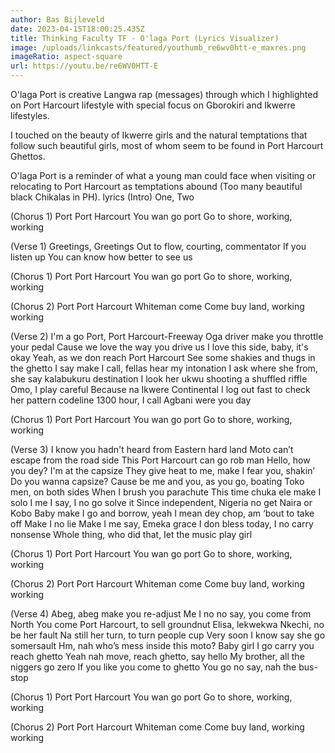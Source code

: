 ```yaml
---
author: Bas Bijleveld
date: 2023-04-15T18:00:25.435Z
title: Thinking Faculty TF - O'laga Port (Lyrics Visualizer)
image: /uploads/linkcasts/featured/youthumb_re6wv0htt-e_maxres.png
imageRatio: aspect-square
url: https://youtu.be/re6WV0HTT-E
---
```

O'laga Port is creative Langwa rap (messages) through which I highlighted on Port Harcourt lifestyle with special focus on Gborokiri and Ikwerre lifestyles.

I touched on the beauty of Ikwerre girls and the natural temptations that follow such beautiful girls, most of whom seem to be found in Port Harcourt Ghettos.

O'laga Port is a reminder of what a young man could face when visiting or relocating to Port Harcourt as temptations abound (Too many beautiful black Chikalas in PH).
lyrics
(Intro)
One, Two

(Chorus 1)
Port
Port Harcourt
You wan go port
Go to shore, working, working

(Verse 1)
Greetings, Greetings
Out to flow, courting, commentator
If you listen up
You can know how better to see us

(Chorus 1)
Port
Port Harcourt
You wan go port
Go to shore, working, working

(Chorus 2)
Port
Port Harcourt
Whiteman come
Come buy land, working working

(Verse 2)
I'm a go Port, Port Harcourt-Freeway
Oga driver make you throttle your pedal
Cause we love the way you drive us
I love this side, baby, it's okay
Yeah, as we don reach Port Harcourt
See some shakies and thugs in the ghetto
I say make I call, fellas hear my intonation
I ask where she from, she say kalabukuru destination
I look her ukwu shooting a shuffled riffle
Omo, I play careful
Because na Ikwere Continental
I log out fast to check her pattern codeline
1300 hour, I call Agbani were you day

(Chorus 1)
Port
Port Harcourt
You wan go port
Go to shore, working, working

(Verse 3)
I know you hadn't heard from Eastern hard land
Moto can’t escape from the road side
This Port Harcourt can go rob man
Hello, how you dey? I'm at the capsize
They give heat to me, make I fear you, shakin’
Do you wanna capsize?
Cause be me and you, as you go, boating
Toko men, on both sides
When I brush you parachute
This time chuka ele make I solo
I me I say, I no go solve it
Since independent, Nigeria no get Naira or Kobo
Baby make I go and borrow, yeah
I mean dey chop, am ‘bout to take off
Make I no lie
Make I me say, Emeka grace
I don bless today, I no carry nonsense
Whole thing, who did that, Iet the music play girl

(Chorus 1)
Port
Port Harcourt
You wan go port
Go to shore, working, working

(Chorus 2)
Port
Port Harcourt
Whiteman come
Come buy land, working working

(Verse 4)
Abeg, abeg make you re-adjust
Me I no no say, you come from North
You come Port Harcourt, to sell groundnut
Elisa, lekwekwa Nkechi, no be her fault
Na still her turn, to turn people cup
Very soon I know say she go somersault
Hm, nah who’s mess inside this moto?
Baby girl I go carry you reach ghetto
Yeah nah move, reach ghetto, say hello
My brother, all the niggers go zero
If you like you come to ghetto
You go no say, nah the bus-stop

(Chorus 1)
Port
Port Harcourt
You wan go port
Go to shore, working, working

(Chorus 2)
Port
Port Harcourt
Whiteman come
Come buy land, working working